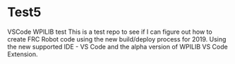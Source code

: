 # Test5
VSCode WPILIB test
This is a test repo to see if I can figure out how to create FRC Robot code using the new build/deploy process for 2019. 
Using the new supported IDE - VS Code and the alpha version of WPILIB VS Code Extension.
